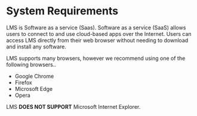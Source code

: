 <h1>System Requirements</h1>

LMS is Software as a service (Saas). Software as a service (SaaS) allows users to connect to and use cloud-based apps over the Internet. Users can access LMS directly from their web browser without needing to download and install any software.

LMS supports many browsers, however we recommend using one of the following browsers..

* Google Chrome
* Firefox
* Microsoft Edge
* Opera

<div class="alert alert-danger">
	LMS <b>DOES NOT SUPPORT</b> Microsoft Internet Explorer.
</div>



